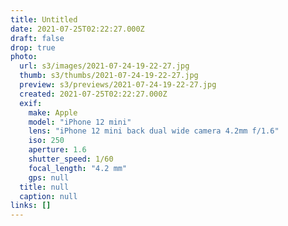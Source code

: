 ```yaml
---
title: Untitled
date: 2021-07-25T02:22:27.000Z
draft: false
drop: true
photo:
  url: s3/images/2021-07-24-19-22-27.jpg
  thumb: s3/thumbs/2021-07-24-19-22-27.jpg
  preview: s3/previews/2021-07-24-19-22-27.jpg
  created: 2021-07-25T02:22:27.000Z
  exif:
    make: Apple
    model: "iPhone 12 mini"
    lens: "iPhone 12 mini back dual wide camera 4.2mm f/1.6"
    iso: 250
    aperture: 1.6
    shutter_speed: 1/60
    focal_length: "4.2 mm"
    gps: null
  title: null
  caption: null
links: []
---
```

